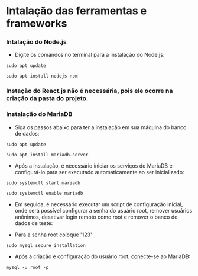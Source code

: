 # Intalação das ferramentas e frameworks

### Intalação do Node.js
- Digite os comandos no terminal para a instalação do Node.js:

```
sudo apt update
```
```
sudo apt install nodejs npm
```

### Instação do React.js não é necessária, pois ele ocorre na criação da pasta do projeto.

### Instalação do MariaDB
- Siga os passos abaixo para ter a instalação em sua máquina do banco de dados:

``` 
sudo apt update
```
```
sudo apt install mariadb-server
``` 

- Após a instalação, é necessário iniciar os serviços do MariaDB e configurá-lo para
ser executado automaticamente ao ser inicializado:

``` 
sudo systemctl start mariadb
```
```
sudo systemctl enable mariadb
``` 

- Em seguida, é necessário executar um script de configuração inicial, onde será
possível configurar a senha do usuário root, remover usuários anônimos, desativar login
remoto como root e remover o banco de dados de teste:

- Para a senha root coloque '123'

```
sudo mysql_secure_installation
``` 

- Após a criação e configuração do usuário root, conecte-se ao MariaDB:

```
mysql -u root -p
``` 
